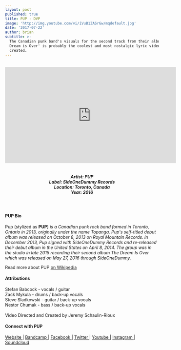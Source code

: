 ```yaml
---
layout: post
published: true
title: PUP - DVP
image: 'http://img.youtube.com/vi/iVuB1ZASrGw/mqdefault.jpg'
date: '2017-07-22'
author: brian
subtitle: >-
  The Canadian punk band's visuals for the second track from their album 'The
  Dream is Over' is probably the coolest and most nostalgic lyric video ever
  created.
---
```

<br />
<div class="embed-container">
<iframe allowfullscreen="" frameborder="0" height="315" src="https://www.youtube.com/embed/iVuB1ZASrGw?rel=0" width="560"></iframe></div>
<br>
<h5 style="text-align: center;">
Artist: PUP <br>
Label: SideOneDummy Records <br>
Location: Toronto, Canada <br>
Year: 2016
</h5>
<br>



#### PUP Bio

Pup (stylized as **PUP**) *is a Canadian punk rock band formed in Toronto, Ontario in 2013, originally under the name Topanga. Pup's self-titled debut album was released on October 8, 2013 on Royal Mountain Records. In December 2013, Pup signed with SideOneDummy Records and re-released their debut album in the United States on April 8, 2014. The group was in the studio in late 2015 recording their second album The Dream Is Over which was released on May 27, 2016 through SideOneDummy.*

Read more about PUP [on Wikipedia](http://bit.ly/2vgZnKv)

#### Attributions

Stefan Babcock - vocals / guitar <br>
Zack Mykula - drums / back-up vocals <br>
Steve Sladkowski - guitar / back-up vocals <br>
Nestor Chumak - bass / back-up vocals <br>
<br>
Video Directed and Created by Jeremy Schaulin-Rioux

#### Connect with PUP

<a class="fa fa-globe" href="http://www.puptheband.com/" target="_blank"> Website </a> |
<a class="fa fa-bandcamp" href="https://puptheband.bandcamp.com/" target="_blank"> Bandcamp </a> |
<a class="fa fa-facebook" href="https://www.facebook.com/puptheband" target="_blank"> Facebook </a> |
<a class="fa fa-twitter" href="https://twitter.com/puptheband" target="_blank"> Twitter </a> |
<a class="fa fa-youtube" href="https://www.youtube.com/puptheband" target="_blank"> Youtube </a> |
<a class="fa fa-instagram" href="https://www.instagram.com/puptheband" target="_blank"> Instagram </a> |
<a class="fa fa-soundcloud" href="https://soundcloud.com/puptheband" target="_blank"> Soundcloud </a>
